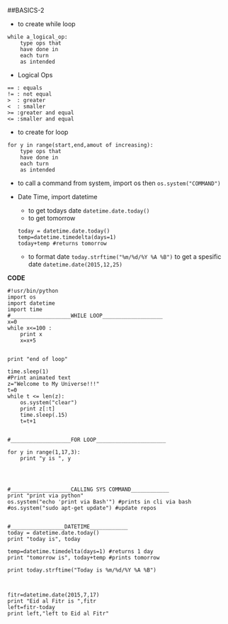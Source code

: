 ##BASICS-2

* to create while loop    
```
while a_logical_op:
	type ops that 
	have done in
	each turn
	as intended
```
* Logical Ops
```
== : equals
!= : not equal
>  : greater
<  : smaller
>= :greater and equal
<= :smaller and equal
```
* to create for loop
```
for y in range(start,end,amout of increasing):
	type ops that 
	have done in
	each turn
	as intended

```
* to call a command from system, import os then `os.system("COMMAND")`   
* Date Time, import datetime 
	* to get todays date `datetime.date.today()`
	* to get tomorrow 

	```
	today = datetime.date.today()
 	temp=datetime.timedelta(days=1)
 	today+temp #returns tomorrow
	```
	* to format date `today.strftime("%m/%d/%Y %A %B")`
	to get a spesific date `datetime.date(2015,12,25)`


**CODE**
```
#!usr/bin/python
import os
import datetime
import time
#___________________WHILE LOOP___________________
x=0
while x<=100 :
	print x
	x=x+5 


print "end of loop"

time.sleep(1)
#Print animated text
z="Welcome to My Universe!!!"
t=0
while t <= len(z):
	os.system("clear")
	print z[:t]
	time.sleep(.15)
	t=t+1


#___________________FOR LOOP______________________

for y in range(1,17,3):
	print "y is ", y




#___________________CALLING SYS COMMAND____________
print "print via python"
os.system("echo 'print via Bash'") #prints in cli via bash
#os.system("sudo apt-get update") #update repos


#_________________DATETIME____________
today = datetime.date.today()
print "today is", today

temp=datetime.timedelta(days=1) #returns 1 day
print "tomorrow is", today+temp #prints tomorrow

print today.strftime("Today is %m/%d/%Y %A %B")



fitr=datetime.date(2015,7,17)
print "Eid al Fitr is ",fitr
left=fitr-today
print left,"left to Eid al Fitr"


```
